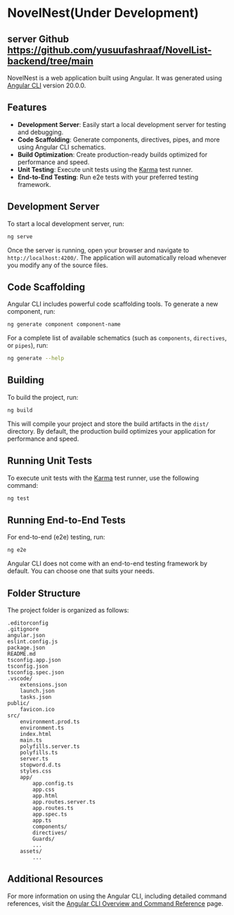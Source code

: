 # NovelNest(Under Development)

## server Github https://github.com/yusuufashraaf/NovelList-backend/tree/main
NovelNest is a web application built using Angular. It was generated using [Angular CLI](https://github.com/angular/angular-cli) version 20.0.0.

## Features

- **Development Server**: Easily start a local development server for testing and debugging.
- **Code Scaffolding**: Generate components, directives, pipes, and more using Angular CLI schematics.
- **Build Optimization**: Create production-ready builds optimized for performance and speed.
- **Unit Testing**: Execute unit tests using the [Karma](https://karma-runner.github.io) test runner.
- **End-to-End Testing**: Run e2e tests with your preferred testing framework.

## Development Server

To start a local development server, run:

```bash
ng serve
```

Once the server is running, open your browser and navigate to `http://localhost:4200/`. The application will automatically reload whenever you modify any of the source files.

## Code Scaffolding

Angular CLI includes powerful code scaffolding tools. To generate a new component, run:

```bash
ng generate component component-name
```

For a complete list of available schematics (such as `components`, `directives`, or `pipes`), run:

```bash
ng generate --help
```

## Building

To build the project, run:

```bash
ng build
```

This will compile your project and store the build artifacts in the `dist/` directory. By default, the production build optimizes your application for performance and speed.

## Running Unit Tests

To execute unit tests with the [Karma](https://karma-runner.github.io) test runner, use the following command:

```bash
ng test
```

## Running End-to-End Tests

For end-to-end (e2e) testing, run:

```bash
ng e2e
```

Angular CLI does not come with an end-to-end testing framework by default. You can choose one that suits your needs.

## Folder Structure

The project folder is organized as follows:

```
.editorconfig
.gitignore
angular.json
eslint.config.js
package.json
README.md
tsconfig.app.json
tsconfig.json
tsconfig.spec.json
.vscode/
    extensions.json
    launch.json
    tasks.json
public/
    favicon.ico
src/
    environment.prod.ts
    environment.ts
    index.html
    main.ts
    polyfills.server.ts
    polyfills.ts
    server.ts
    stopword.d.ts
    styles.css
    app/
        app.config.ts
        app.css
        app.html
        app.routes.server.ts
        app.routes.ts
        app.spec.ts
        app.ts
        components/
        directives/
        Guards/
        ...
    assets/
        ...
```

## Additional Resources

For more information on using the Angular CLI, including detailed command references, visit the [Angular CLI Overview and Command Reference](https://angular.dev/tools/cli) page.
